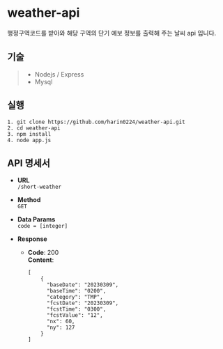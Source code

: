 # weather-api

행정구역코드를 받아와 해당 구역의 단기 예보 정보를 출력해 주는 날씨 api 입니다.

## 기술

> - Nodejs / Express
> - Mysql

## 실행

```
1. git clone https://github.com/harin0224/weather-api.git
2. cd weather-api
3. npm install
4. node app.js
```

## API 명세서

- **URL** <br />
  `/short-weather`
  


- **Method** <br />
  `GET`
  


- **Data Params** <br />
  `code = [integer]`
  


- **Response**
  - **Code**: 200 <br />
    **Content**:
    ```
    [
        {
          "baseDate": "20230309",
          "baseTime": "0200",
          "category": "TMP",
          "fcstDate": "20230309",
          "fcstTime": "0300",
          "fcstValue": "12",
          "nx": 60,
          "ny": 127
        }
    ]
    ```
